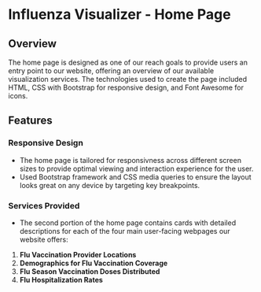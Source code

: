 # Influenza Visualizer - Home Page

## Overview

The home page is designed as one of our reach goals to provide users an entry point to our website, offering an overview of our available visualization services. The technologies used to create the page included HTML, CSS with Bootstrap for responsive design, and Font Awesome for icons.

## Features

### Responsive Design
- The home page is tailored for responsivness across different screen sizes to provide optimal viewing and interaction experience for the user.
- Used Bootstrap framework and CSS media queries to ensure the layout looks great on any device by targeting key breakpoints.

### Services Provided
- The second portion of the home page contains cards with detailed descriptions for each of the four main user-facing webpages our website offers:
1. **Flu Vaccination Provider Locations**
2. **Demographics for Flu Vaccination Coverage**
3. **Flu Season Vaccination Doses Distributed**
4. **Flu Hospitalization Rates**
